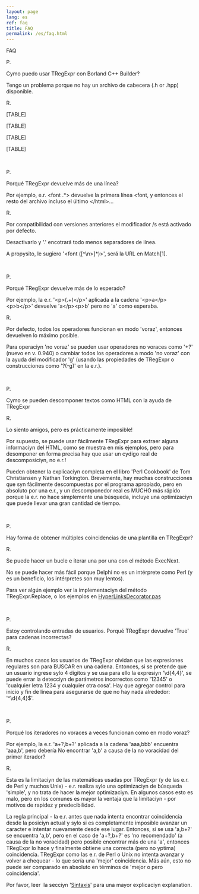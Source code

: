 ```yaml
---
layout: page
lang: es
ref: faq
title: FAQ
permalink: /es/faq.html
---
```


FAQ

P.

Cуmo puedo usar TRegExpr con Borland C++ Builder?

Tengo un problema porque no hay un archivo de cabecera (.h or .hpp)
disponible.

R.

[TABLE]

[TABLE]

[TABLE]

[TABLE]

 

P.

Porqué TRegExpr devuelve más de una línea?

Por ejemplo, e.r. &lt;font .\*&gt; devuelve la primera línea &lt;font, y
entonces el resto del archivo incluso el último &lt;/html&gt;...

R.

Por compatibilidad con versiones anteriores el modificador /s está
activado por defecto.

Desactivarlo y '.' encotrará todo menos separadores de línea.

A propуsito, le sugiero '&lt;font (\[^\\n&gt;\]\*)&gt;', será la URL en
Match\[1\].

 

P.

Porqué TRegExpr devuelve más de lo esperado?

Por ejemplo, la e.r. '&lt;p&gt;(.+)&lt;/p&gt;' aplicada a la cadena
'&lt;p&gt;a&lt;/p&gt;&lt;p&gt;b&lt;/p&gt;' devuelve
'a&lt;/p&gt;&lt;p&gt;b' pero no 'a' como esperaba.

R.

Por defecto, todos los operadores funcionan en modo 'voraz', entonces
devuelven lo máximo posible.

Para operaciуn 'no voraz' se pueden usar operadores no voraces como '+?'
(nuevo en v. 0.940) o cambiar todos los operadores a modo 'no voraz' con
la ayuda del modificador 'g' (usando las propiedades de TRegExpr o
construcciones como '?(-g)' en la e.r.).

 

P.

Cуmo se pueden descomponer textos como HTML con la ayuda de TRegExpr

R.

Lo siento amigos, pero es prácticamente imposible!

Por supuesto, se puede usar fácilmente TRegExpr para extraer alguna
informaciуn del HTML, como se muestra en mis ejemplos, pero para
desomponer en forma precisa hay que usar un cуdigo real de
descomposiciуn, no e.r.!

Pueden obtener la explicaciуn completa en el libro 'Perl Cookbook' de
Tom Christiansen y Nathan Torkington. Brevemente, hay muchas
construcciones que sуn fácilmente descompuestas por el programa
apropiado, pero en absoluto por una e.r., y un descomponedor real es
MUCHO más rápido porque la e.r. no hace simplemente una búsqueda,
incluye una optimizaciуn que puede llevar una gran cantidad de tiempo.

 

P.

Hay forma de obtener múltiples coincidencias de una plantilla en
TRegExpr?

R.

Se puede hacer un bucle e iterar una por una con el método ExecNext.

No se puede hacer más fácil porque Delphi no es un intérprete como Perl
(y es un beneficio, los intérpretes son muy lentos).

Para ver algún ejemplo ver la implementaciуn del método
TRegExpr.Replace, o los ejemplos en
[HyperLinksDecorator.pas](#hyperlinksdecorator.html)

 

P.

Estoy controlando entradas de usuarios. Porqué TRegExpr devuelve 'True'
para cadenas incorrectas?

R.

En muchos casos los usuarios de TRegExpr olvidan que las expresiones
regulares son para BUSCAR en una cadena. Entonces, si se pretende que un
usuario ingrese sуlo 4 dígitos y se usa para ello la expresiуn
'\\d{4,4}', se puede errar la detecciуn de parámetros incorrectos como
'12345' o 'cualquier letra 1234 y cualquier otra cosa'. Hay que agregar
control para inicio y fin de línea para asegurarse de que no hay nada
alrededor: '^\\d{4,4}$'.

 

P.

Porqué los iteradores no voraces a veces funcionan como en modo voraz?

Por ejemplo, la e.r. 'a+?,b+?' aplicada a la cadena 'aaa,bbb' encuentra
'aaa,b', pero debería No encontrar 'a,b' a causa de la no voracidad del
primer iterador?

R.

Esta es la limitaciуn de las matemáticas usadas por TRegExpr (y de las
e.r. de Perl y muchos Unix) - e.r. realiza sуlo una optimizaciуn de
búsqueda 'simple', y no trata de hacer la mejor optimizaciуn. En algunos
casos esto es malo, pero en los comunes es mayor la ventaja que la
limitaciуn - por motivos de rapidez y predecibilidad.

La regla principal - la e.r. antes que nada intenta encontrar
coincidencia desde la posiciуn actual y sуlo si es completamente
imposible avanzar un caracter e intentar nuevamente desde ese lugar.
Entonces, si se usa 'a,b+?' se encuentra 'a,b', pero en el caso de
'a+?,b+?' es 'no recomendado' (a causa de la no voracidad) pero posible
encontrar más de una 'a', entonces TRegExpr lo hace y finalmente obtiene
una correcta (pero no уptima) coincidencia. TRegExpr como las e.r. de
Perl o Unix no intenta avanzar y volver a chequear - lo que sería una
'mejor' coincidencia. Más aún, esto no puede ser comparado en absoluto
en términos de 'mejor o pero coincidencia'.

Por favor, leer  la secciуn
'[Sintaxis](regexp_syntax.html#engine_internals)' para una mayor
explicaciуn explanation.
